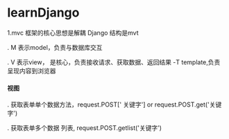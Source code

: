 # learnDjango

1.mvc 框架的核心思想是解耦 Django 结构是mvt

. M 表示model，负责与数据库交互

. V 表示view， 是核心，负责接收请求、获取数据、返回结果 -T template,负责呈现内容到浏览器


#### 视图 
. 获取表单单个数据方法，request.POST[' 关键字'] or request.POST.get('关键字')

. 获取表单多个数据 列表, request.POST.getlist('关键字')